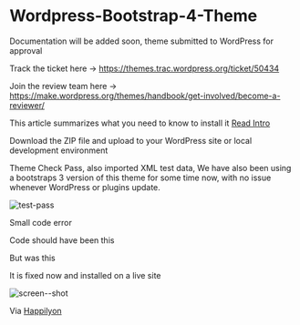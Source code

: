 # Wordpress-Bootstrap-4-Theme

Documentation will be added soon, theme submitted to WordPress for approval

Track the ticket here -> https://themes.trac.wordpress.org/ticket/50434

Join the review team here ->  https://make.wordpress.org/themes/handbook/get-involved/become-a-reviewer/

This article summarizes what you need to know to install it
[Read Intro](https://www.happilyon.com/blog/wordpress-bootstraps-4-jumbotron-theme.html)

Download the ZIP file and upload to your WordPress site or local development environment

Theme Check Pass, also imported XML test data, We have also been using a bootstraps 3 version of this theme for some time now, with no issue whenever WordPress or plugins update.

![test-pass](https://user-images.githubusercontent.com/24851606/35274960-23fa5a20-0064-11e8-9de0-3edff57a8765.png)


Small code error

Code should have been this 
<link rel="shortcut icon" href="<?php echo esc_url( get_template_directory_uri() );?>/images/favicon.ico">

But was this
<link rel="shortcut icon" href="<?phpecho esc_url( get_template_directory_uri() );?>/images/favicon.ico">

It is fixed now and installed on a live site

![screen--shot](https://user-images.githubusercontent.com/24851606/38028183-be55c028-32af-11e8-9e05-66af1ef1f9ed.png)


Via [Happilyon](https://www.happilyon.com)

